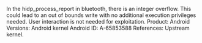 In the hidp_process_report in bluetooth, there is an integer overflow. This could lead to an out of bounds write with no additional execution privileges needed. User interaction is not needed for exploitation. Product: Android Versions: Android kernel Android ID: A-65853588 References: Upstream kernel.